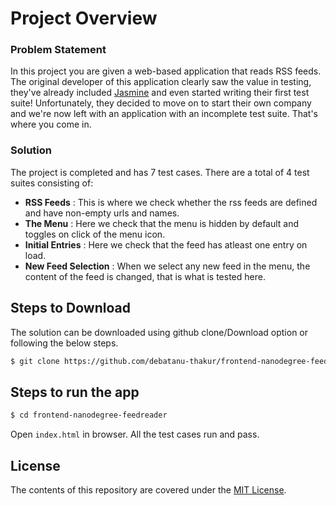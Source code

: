 # Project Overview

### Problem Statement
In this project you are given a web-based application that reads RSS feeds. The original developer of this application clearly saw the value in testing, they've already included [Jasmine](http://jasmine.github.io/) and even started writing their first test suite! Unfortunately, they decided to move on to start their own company and we're now left with an application with an incomplete test suite. That's where you come in.

### Solution
The project is completed and has 7 test cases. There are a total of 4 test suites consisting of:
  - **RSS Feeds** : This is where we check whether the rss feeds are defined and have non-empty urls and names.
  - **The Menu** : Here we check that the menu is hidden by default and toggles on click of the menu icon.
  - **Initial Entries** : Here we check that the feed has atleast one entry on load.
  - **New Feed Selection** : When we select any new feed in the menu, the content of the feed is changed, that is what is tested here.

## Steps to Download
The solution can be downloaded using github clone/Download option or following the below steps.
```sh
$ git clone https://github.com/debatanu-thakur/frontend-nanodegree-feedreader.git

```
## Steps to run the app
```sh
$ cd frontend-nanodegree-feedreader
```
Open `index.html` in browser.
All the test cases run and pass.
## License


The contents of this repository are covered under the [MIT License](https://github.com/udacity/ud777-writing-readmes/blob/master/LICENSE).
